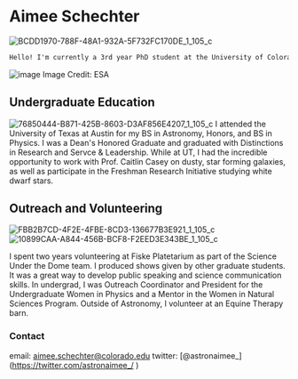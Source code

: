 # Aimee Schechter

![BCDD1970-788F-48A1-932A-5F732FC170DE_1_105_c](https://user-images.githubusercontent.com/77514587/164337172-1c91ec57-5e84-42f7-9140-6ab26965e6dd.jpeg)


```markdown
Hello! I'm currently a 3rd year PhD student at the University of Colorado Boulder. I work on identifying galaxy mergers with Convolutional Neural Networks, and discovering what effects these mergers have on active galactic nuclei and star formation. I currently use the IllustrisTNG simulation and the _HST_ CANDELS survey to do this work.
```

![image](https://user-images.githubusercontent.com/77514587/164337312-6560ee7d-2480-4f73-b55c-3c1040d95e5c.png)
Image Credit: ESA

## Undergraduate Education
![76850444-B871-425B-8603-D3AF856E4207_1_105_c](https://user-images.githubusercontent.com/77514587/164337502-8d4e75d0-86bb-4294-835c-15249f8b5add.jpeg)
I attended the University of Texas at Austin for my BS in Astronomy, Honors, and BS in Physics. I was a Dean's Honored Graduate and graduated with Distinctions in Research and Servce & Leadership. While at UT, I had the incredible opportunity to work with Prof. Caitlin Casey on dusty, star forming galaxies, as well as participate in the Freshman Research Initiative studying white dwarf stars.

## Outreach and Volunteering
![FBB2B7CD-4F2E-4FBE-8CD3-136677B3E921_1_105_c](https://user-images.githubusercontent.com/77514587/164337859-dc8c7490-4387-4c0b-a6fb-bc71fbe3d217.jpeg)
![10899CAA-A844-456B-BCF8-F2EED3E343BE_1_105_c](https://user-images.githubusercontent.com/77514587/164338256-5721aef8-b739-46a7-bdf2-9bf0ea74c9ac.jpeg)

I spent two years volunteering at Fiske Platetarium as part of the Science Under the Dome team. I produced shows given by other graduate students. It was a great way to develop public speaking and science communication skills. In undergrad, I was Outreach Coordinator and President for the Undergraduate Women in Physics and a Mentor in the Women in Natural Sciences Program. Outside of Astronomy, I volunteer at an Equine Therapy barn. 

### Contact

email: aimee.schechter@colorado.edu
twitter: [@astronaimee_] (https://twitter.com/astronaimee_/ )
